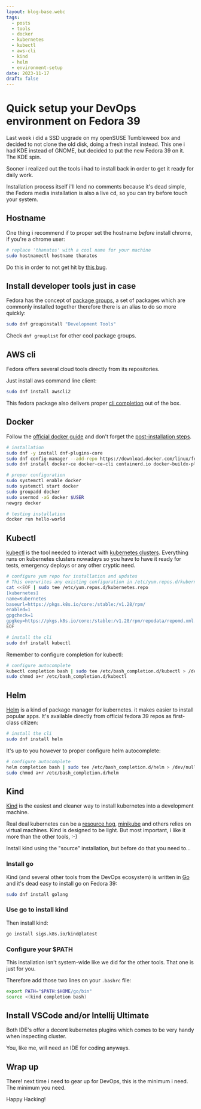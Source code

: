 ```yaml
---
layout: blog-base.webc
tags:
  - posts
  - tools
  - docker
  - kubernetes
  - kubectl
  - aws-cli
  - kind
  - helm
  - environment-setup
date: 2023-11-17
draft: false
---
```

# Quick setup your DevOps environment on Fedora 39

Last week i did a SSD upgrade on my openSUSE Tumbleweed box and decided to not
clone the old disk, doing a fresh install instead. This one i had KDE instead of
GNOME, but decided to put the new Fedora 39 on it. The KDE spin.

Sooner i realized out the tools i had to install back in order to get it ready
for daily work.

Installation process itself i'll lend no comments because it's dead simple, the
Fedora media installation is also a live cd, so you can try before touch your
system.

## Hostname

One thing i recommend if to proper set the hostname _before_ install chrome, if
you're a chrome user:

```bash
# replace 'thanatos' with a cool name for your machine
sudo hostnamectl hostname thanatos
```

Do this in order to not get hit by [this bug][1].

## Install developer tools just in case

Fedora has the concept of [package groups][2], a set of packages which are
commonly installed together therefore there is an alias to do so more quickly:

```bash
sudo dnf groupinstall "Development Tools"
```

Check `dnf grouplist` for other cool package groups.

## AWS cli

Fedora offers several cloud tools directly from its repositories.

Just install aws command line client:

```bash
sudo dnf install awscli2
```

This fedora package also delivers proper [cli completion][3] out of the box.

## Docker

Follow the [official docker guide][4] and don't forget the
[post-installation steps][5].

```bash
# installation
sudo dnf -y install dnf-plugins-core
sudo dnf config-manager --add-repo https://download.docker.com/linux/fedora/docker-ce.repo
sudo dnf install docker-ce docker-ce-cli containerd.io docker-buildx-plugin docker-compose-plugin
```

```bash
# proper configuration
sudo systemctl enable docker
sudo systemctl start docker
sudo groupadd docker
sudo usermod -aG docker $USER
newgrp docker
```

```bash
# testing installation
docker run hello-world
```

## Kubectl

[kubectl][6] is the tool needed to interact with [kubernetes clusters][7].
Everything runs on kubernetes clusters nowadays so you have to have it ready for
tests, emergency deploys or any other cryptic need.

```bash
# configure yum repo for installation and updates
# This overwrites any existing configuration in /etc/yum.repos.d/kubernetes.repo
cat <<EOF | sudo tee /etc/yum.repos.d/kubernetes.repo
[kubernetes]
name=Kubernetes
baseurl=https://pkgs.k8s.io/core:/stable:/v1.28/rpm/
enabled=1
gpgcheck=1
gpgkey=https://pkgs.k8s.io/core:/stable:/v1.28/rpm/repodata/repomd.xml.key
EOF
```

```bash
# install the cli
sudo dnf install kubectl
```

Remember to configure completion for kubectl:

```bash
# configure autocomplete
kubectl completion bash | sudo tee /etc/bash_completion.d/kubectl > /dev/null
sudo chmod a+r /etc/bash_completion.d/kubectl
```

## Helm

[Helm][8] is a kind of package manager for kubernetes. it makes easier to
install popular apps. It's available directly from official fedora 39 repos as
first-class citizen:

```bash
# install the cli
sudo dnf install helm
```

It's up to you however to proper configure helm autocomplete:

```bash
# configure autocomplete
helm completion bash | sudo tee /etc/bash_completion.d/helm > /dev/null
sudo chmod a+r /etc/bash_completion.d/helm
```

## Kind

[Kind][9] is the easiest and cleaner way to install kubernetes into a
development machine.

Real deal kubernetes can be a [resource hog][10], [minikube][11] and others
relies on virtual machines. Kind is designed to be light. But most important,
i like it more than the other tools, :-)

Install kind using the "source" installation, but before do that you need to...

### Install go

Kind (and several other tools from the DevOps ecosystem) is written in [Go][12]
and it's dead easy to install go on Fedora 39:

```bash
sudo dnf install golang
```

### Use go to install kind

Then install kind:

```bash
go install sigs.k8s.io/kind@latest
```

### Configure your $PATH

This installation isn't system-wide like we did for the other tools. That one is
just for you.

Therefore add those two lines on your `.bashrc` file:

```bash
export PATH="$PATH:$HOME/go/bin"
source <(kind completion bash)
```

## Install VSCode and/or Intellij Ultimate

Both IDE's offer a decent kubernetes plugins which comes to be very handy when
inspecting cluster.

You, like me, will need an IDE for coding anyways.

## Wrap up

There! next time i need to gear up for DevOps, this is the minimum i need. The
minimum you need.

Happy Hacking!

[1]: https://bugs.chromium.org/p/chromium/issues/detail?id=367048
[2]: https://docs.fedoraproject.org/en-US/fedora/latest/release-notes/welcome/Hardware_Overview/#hardware_overview-graphics-desktops
[3]: https://docs.aws.amazon.com/cli/latest/userguide/cli-configure-completion.html
[4]: https://docs.docker.com/engine/install/fedora/
[5]: https://docs.docker.com/engine/install/linux-postinstall/
[6]: https://kubernetes.io/docs/tasks/tools/install-kubectl-linux/#install-using-native-package-management
[7]: https://kubernetes.io/
[8]: https://helm.sh/docs/intro/quickstart/
[9]: https://kind.sigs.k8s.io/
[10]: https://linuxconfig.org/linux-system-requirements-for-kubernetes
[11]: https://minikube.sigs.k8s.io/docs/start/
[12]: https://go.dev/learn/#guided-learning-journeys
